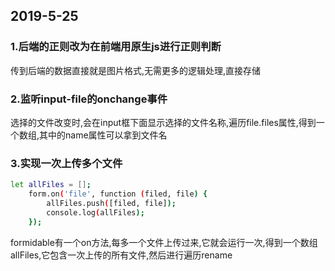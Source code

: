 ## 2019-5-25
### 1.后端的正则改为在前端用原生js进行正则判断
传到后端的数据直接就是图片格式,无需更多的逻辑处理,直接存储
### 2.监听input-file的onchange事件
选择的文件改变时,会在input框下面显示选择的文件名称,遍历file.files属性,得到一个数组,其中的name属性可以拿到文件名
### 3.实现一次上传多个文件
```sh
let allFiles = [];
    form.on('file', function (filed, file) {
        allFiles.push([filed, file]);
        console.log(allFiles);
    });
```
formidable有一个on方法,每多一个文件上传过来,它就会运行一次,得到一个数组allFiles,它包含一次上传的所有文件,然后进行遍历rename
